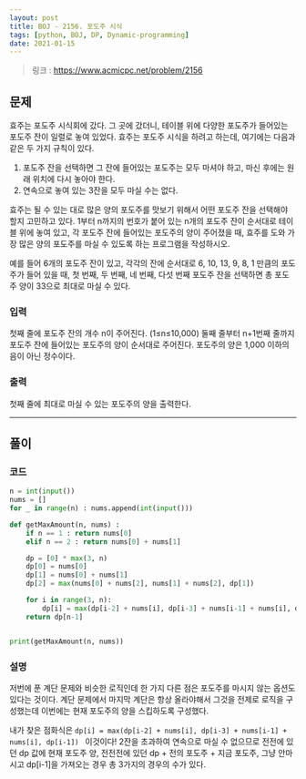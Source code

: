 ```yaml
---
layout: post
title: BOJ - 2156. 포도주 시식
tags: [python, BOJ, DP, Dynamic-programming]
date: 2021-01-15
---
```


> 링크 : https://www.acmicpc.net/problem/2156


## 문제
효주는 포도주 시식회에 갔다. 그 곳에 갔더니, 테이블 위에 다양한 포도주가 들어있는 포도주 잔이 일렬로 놓여 있었다. 효주는 포도주 시식을 하려고 하는데, 여기에는 다음과 같은 두 가지 규칙이 있다.

1. 포도주 잔을 선택하면 그 잔에 들어있는 포도주는 모두 마셔야 하고, 마신 후에는 원래 위치에 다시 놓아야 한다.
2. 연속으로 놓여 있는 3잔을 모두 마실 수는 없다.

효주는 될 수 있는 대로 많은 양의 포도주를 맛보기 위해서 어떤 포도주 잔을 선택해야 할지 고민하고 있다. 1부터 n까지의 번호가 붙어 있는 n개의 포도주 잔이 순서대로 테이블 위에 놓여 있고, 각 포도주 잔에 들어있는 포도주의 양이 주어졌을 때, 효주를 도와 가장 많은 양의 포도주를 마실 수 있도록 하는 프로그램을 작성하시오. 

예를 들어 6개의 포도주 잔이 있고, 각각의 잔에 순서대로 6, 10, 13, 9, 8, 1 만큼의 포도주가 들어 있을 때, 첫 번째, 두 번째, 네 번째, 다섯 번째 포도주 잔을 선택하면 총 포도주 양이 33으로 최대로 마실 수 있다.

### 입력

첫째 줄에 포도주 잔의 개수 n이 주어진다. (1≤n≤10,000) 둘째 줄부터 n+1번째 줄까지 포도주 잔에 들어있는 포도주의 양이 순서대로 주어진다. 포도주의 양은 1,000 이하의 음이 아닌 정수이다.

### 출력

첫째 줄에 최대로 마실 수 있는 포도주의 양을 출력한다.

---

## 풀이

### 코드

```python
n = int(input())
nums = []
for _ in range(n) : nums.append(int(input()))

def getMaxAmount(n, nums) :
    if n == 1 : return nums[0]
    elif n == 2 : return nums[0] + nums[1]

    dp = [0] * max(3, n)
    dp[0] = nums[0]
    dp[1] = nums[0] + nums[1]
    dp[2] = max(nums[0] + nums[2], nums[1] + nums[2], dp[1]) 

    for i in range(3, n):
        dp[i] = max(dp[i-2] + nums[i], dp[i-3] + nums[i-1] + nums[i], dp[i-1]) 
    return dp[n-1]


print(getMaxAmount(n, nums))
```

### 설명

저번에 푼 계단 문제와 비슷한 로직인데 한 가지 다른 점은 포도주를 마시지 않는 옵션도 있다는 것이다. 계단 문제에서 마지막 계단은 항상 올라야해서 그것을 전제로 로직을 구성했는데 이번에는 현재 포도주의 양을 스킵하도록 구성했다.

내가 찾은 점화식은 `dp[i] = max(dp[i-2] + nums[i], dp[i-3] + nums[i-1] + nums[i], dp[i-1]) ` 이것이다! 2잔을 초과하여 연속으로 마실 수 없으므로 전전에 있던 dp 값에 현재 포도주 양, 전전전에 있던 dp + 전의 포도주 + 지금 포도주, 그냥 안마시고 dp[i-1]을 가져오는 경우 총 3가지의 경우의 수가 있다.